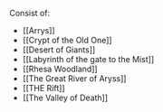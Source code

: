Consist of:
- [[Arrys]]
- [[Crypt of the Old One]]
- [[Desert of Giants]]
- [[Labyrinth of the gate to the Mist]]
- [[Rhesa Woodland]]
- [[The Great River of Aryss]]
- [[THE Rift]]
- [[The Valley of Death]]
